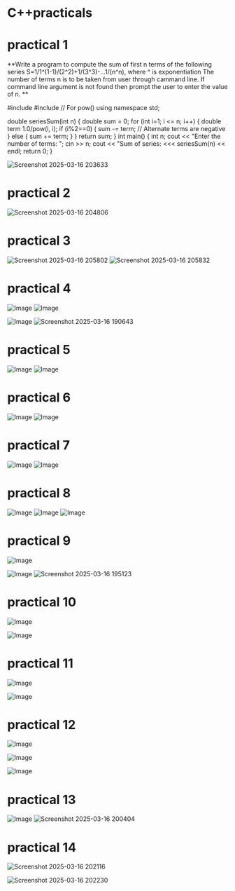 # C++practicals
# practical 1
**Write a program to compute the sum of first n terms of the following series 
S=1/1^(1-1)/(2^2)+1/(3^3)-...1/(n^n), where ^ is exponentiation
The number of terms n is to be taken from user through cammand line. If command line
argument is not found then prompt the user to enter the value of n.
**



#include <iostream>
#include <cmath> // For pow()
using namespace std;

double seriesSum(int n) {
    double sum = 0;
    for (int i=1; i <= n; i++) {
        double term 1.0/pow(i, i);
        if (i%2==0) (
            sum -= term; // Alternate terms are negative
        } else {
            sum += term;
        }
   }
   return sum;
}
int main() {
int n;
    cout << "Enter the number of terms: ";
    cin >> n;
    cout << "Sum of series: <<< seriesSum(n) << endl;
    return 0;
}





![Screenshot 2025-03-16 203633](https://github.com/user-attachments/assets/726b8a29-11b8-49a3-9901-8a0452d89268)


# practical 2

![Screenshot 2025-03-16 204806](https://github.com/user-attachments/assets/f5e80c34-47b1-402f-bc90-5a62a4a2c260)

# practical 3
![Screenshot 2025-03-16 205802](https://github.com/user-attachments/assets/156b17c1-3c93-4158-8b59-248cfe1cc796)
![Screenshot 2025-03-16 205832](https://github.com/user-attachments/assets/4319a1de-2422-4415-97f6-dac93938e59f)



# practical 4
![Image](https://github.com/user-attachments/assets/83258d6c-aa48-420b-951b-3e44317be151)
![Image](https://github.com/user-attachments/assets/857e1af8-6c37-4ff4-a208-783cc7299e9d)

![Image](https://github.com/user-attachments/assets/4fef2173-dfbe-4913-a916-72fffdabd479)
![Screenshot 2025-03-16 190643](https://github.com/user-attachments/assets/b8419a27-0c97-4d82-898c-49241637e1f6)



# practical 5
![Image](https://github.com/user-attachments/assets/d4ef3150-3a13-40ec-acb2-8bfb3ff37550)
![Image](https://github.com/user-attachments/assets/2bf3948f-7613-4f07-b83f-d27b3e03315b)

# practical 6
![Image](https://github.com/user-attachments/assets/1263bf80-1fe7-414e-8d4e-7ffdf734c067)
![Image](https://github.com/user-attachments/assets/90b5beaa-c896-4245-a73a-73b86e02fd02)

# practical 7
![Image](https://github.com/user-attachments/assets/563abfe4-d353-4e7e-a902-d253853231c2)
![Image](https://github.com/user-attachments/assets/8732513b-d591-4eb2-a2c1-9e124c74ef3d)

# practical 8 
![Image](https://github.com/user-attachments/assets/59d3f351-5d7e-4101-82f7-6c2ab3ad4ff0)
![Image](https://github.com/user-attachments/assets/c66977ca-52ec-4147-8a34-defe22a8ade1)
![Image](https://github.com/user-attachments/assets/0f3de777-c39a-46b5-92db-4fe3647fc1fb)

# practical 9
![Image](https://github.com/user-attachments/assets/38809941-9e71-4033-ac3e-1aa708e02c20)

![Image](https://github.com/user-attachments/assets/adcf7983-343a-4fbf-9dbe-94e4c7b8ddb1)
![Screenshot 2025-03-16 195123](https://github.com/user-attachments/assets/6e422a12-817f-4896-8c48-bfd64e47877b)



# practical 10
![Image](https://github.com/user-attachments/assets/31b3c6cd-8989-400c-8108-7894e6a36716)

![Image](https://github.com/user-attachments/assets/9e94c24c-6a51-4df2-bcb6-3773f8d93819)

# practical 11
![Image](https://github.com/user-attachments/assets/fd428fa0-ab6e-472f-b107-782bc081a83f)

![Image](https://github.com/user-attachments/assets/5554405b-2237-4d24-b663-2fcecc6284df)

# practical 12
![Image](https://github.com/user-attachments/assets/9517f2bd-af51-4fbe-b48d-924ddae7fc9f)

![Image](https://github.com/user-attachments/assets/48f116e4-562a-4b26-b8c9-0152113d38b5)

![Image](https://github.com/user-attachments/assets/b51e6005-f1a2-4ef3-b6cf-03cf99fdbed2)

# practical 13
![Image](https://github.com/user-attachments/assets/1546b8b9-5b50-4a15-ae6b-d2aa2eaae97d)
![Screenshot 2025-03-16 200404](https://github.com/user-attachments/assets/9a4b1607-1c69-4ca9-a754-1d6cb0749e82)



# practical 14
![Screenshot 2025-03-16 202116](https://github.com/user-attachments/assets/dae2dff4-7d46-4eb5-b49c-b1bd778ab4f2)

![Screenshot 2025-03-16 202230](https://github.com/user-attachments/assets/83b7e3b8-6a57-4f54-8d06-25ef522f9453)

